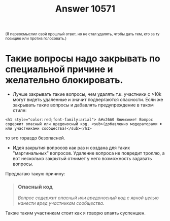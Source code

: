 ﻿---
title: "Answer 10571"
se.owner.user_id: 337540
se.owner.display_name: "Victor VosMottor thanks Monica"
se.owner.link: "https://ru.meta.stackoverflow.com/users/337540/victor-vosmottor-thanks-monica"
se.answer_id: 10571
se.question_id: 10560
se.post_type: answer
se.score: 1
se.is_accepted: False
---
<p><sub>(Я переосмыслил свой прошлый ответ, но не стал удалять, чтобы дать тeм, кто за тy позицию или против голосовать.)</sub><br></p>
<h1>Такие вопросы надо закрывать по специальной причине и желательно блокировать.</h1>
<ul>
<li>Лучше закрывать такие вопросы, чем удалять т.к. участники с &gt;10k могут видеть удаленные и значит подвергаются опасности. Если же закрывать такие вопросы и дабавлять предупреждение в таком стиле:</li>
</ul>
<p><div class="snippet" data-lang="js" data-hide="false" data-console="true" data-babel="false">
<div class="snippet-code">
<pre class="snippet-code-html lang-html prettyprint-override"><code>&lt;h1 style="color:red;font-family:arial"&gt; &amp;#x26A0 Внимание! Вопрос содержит опасный или вредоносный код. &lt;sub&gt;(добавленно модераторами ♦  или участниками сообщества)&lt;/sub&gt;&lt;/h1&gt;</code></pre>
</div>
</div>
</p>
<p>то это гораздо безопасней.</p>
<ul>
<li>Идея закрытия вопросов как раз и создана для таких &quot;маргинальных&quot; вопросов. Удаление вопроса не повредит троллю, а вот несколько закрытый отнимет у него возможность задавать вопросы.</li>
</ul>
<p>Предлагаю такую причину:</p>
<blockquote>
<h3>Опасный код</h3>
<p><em>Вопрос содержит опасный или вредоносный код с явной целью нанести вред участникам сообщества.</em></p>
</blockquote>
<p>Также таким участникам стоит как я говорю впаять суспеншен.</p>
